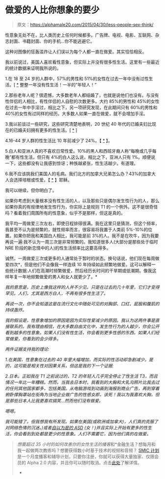 # 做爱的人比你想象的要少

> 原文：<https://alphamale20.com/2015/04/30/less-people-sex-think/>

性意象无处不在，比人类历史上任何时候都多。广告牌、电视、电影、互联网、杂志封面、书籍封面、你的手机...你不能逃避它。

这种对图像的狂轰滥炸让人们误以为每个人都一直在做爱。其实恰恰相反。

我以前说过，美国人喜欢看性意象，但实际上并没有很多性生活。这里有一些最近的统计数据来证明我所说的。

1.在 18 至 24 岁的人群中，57%的男性和 51%的女性在过去一年中没有过性生活。[ [*](http://nypost.com/2014/06/21/8-of-the-biggest-myths-about-sex/) 整整一年没有性生活！一半的“年轻人！”

2.那些老年人呢？很遗憾，大多数老年人都结婚了，也就是说他们也没有。与没有性伴侣的人相比，有性伴侣的人自慰的次数更多。大约 85%的男性和 45%的女性在过去一年中手淫过，相比之下，另一项研究发现，在此期间只有 60%的男性和 40%的女性有过同样的经历。大多数人如果一直在做爱，就不会增加手淫。

3.我以前谈过一些研究，这些研究清楚地表明，20 世纪 40 年代的已婚夫妇比现在的已婚夫妇拥有更多的性生活。[ [*](https://blackdragonblog.com/2011/05/22/married-couples-have-less-sex-now-than-in-the-1940s/) ]

4.16-44 岁人群的性生活比 10 年前减少了 24%。【 [*](http://www.alternet.org/sex-amp-relationships/why-generation-y-having-less-sex) 】。

5.白人和亚洲人真的不喜欢日常性爱。10%的黑人和西班牙裔人称“每晚或几乎每晚”都有性生活，但只有 4%的白人这么说，相比之下，亚洲人只有 1%。顺便说一下，这些都没有让我感到惊讶；种族越紧张，性生活越少。有道理。

6.我不应该挑我们美国人的毛病。我们北方的加拿大兄弟怎么办？43%的加拿大人会选择培根或性爱。【 [*](https://www.youtube.com/watch?v=_9g_4mKUjQE) 】耶稣。

我可以继续，但你明白了。

如果你考虑到大量根本没有性生活的人，以及那些只是偶尔发生性行为的人，那么如果你真的有规律地发生性行为，你实际上是规则 T1 的一个例外。这不是很奇怪吗？看着我们周围所有的性意象，似乎不是那样，但这是真的。

我平均一周做爱三次左右，即使日程排得很满。我在这里只是猜测，但这个频率，我甚至不认为是频繁的，就性频率而言，很容易将我置于人类前 5%-10%的位置。如果你把我和美国白人相比，我可能是前 3%的人。我不是在吹牛，因为我要再说一遍:我不认为一周三次是非常频繁的。我知道很多人(大部分是那些处于临时 NRE 阶段的新恋情中的人)的性生活频率比这要高得多。

诚然，一周做爱三次或更多的人通常处于暂时的状态。换句话说，他们现在每周做爱四次*，但是他们不会像我一样连续 10 年持续如此频繁地做爱。这可以解释一些统计数据:人们在高潮时频繁做爱，然后经历长时间的干旱期或低潮期。像我这样年复一年地频繁做爱的男人和女人就更少了。*

*我的意思是，历史上像我这样的人并不少见。只是在过去的几十年里，它们才变得罕见。人们，尤其是西方白人，不再有很多性生活了。*

*再说一次，你不会知道这是在流行文化中随处可见的对胸部、口红、屁股和腹肌的持续轰炸。*

*我的假设是，性意象增加的原因是因为实际性爱减少的原因。我认为这两件事是直接联系的。我有理由相信，在大多数自由文化中，发生性行为的人越少，你会公开看到越多的性意象。如果人们没有性生活，你会看到更多性感的东西。如果人们经常做爱，你看到的会少得多。*

*两件证据支持我的理论:*

*1.在美国，性意象在过去的 40 年里大幅增加，而实际的性活动却急剧减少。是的，这可能是相关性对因果关系，但这是我的下一个证据:*

*2.日本。正如我在 T1 之前说过的，T2 的年轻人几乎完全停止了性生活 T3，而且情况一年比一年糟糕。然而，当我去日本时，我看到的大胸和大乳沟照片比我去过的任何其他国家都多，包括美国。从电脑游戏到动画到海报到商业广告，再到穿着俯卧撑胸罩站在街角为当地企业做广告的性感女郎，该死！我以为我喜欢大胸，但是那些日本人比我更喜欢搞笑...然而他们没有做爱。*

*嗯嗯。*

*我可能错了，但我想我有所发现。如果在美国(或欧洲或加拿大)，人们真的克服了对网络色情的沉迷。)或者[自以为是的 ASD](https://blackdragonblog.com/2012/04/01/a-perfect-example-of-an-older-woman-dating-online/) (女！)并且实际上开始有更多的性生活，你会看到到处都是更少的性意象。人们不需要它，因为他们真的在做爱。*

> *想要超过 35 小时的如何改善你的女性生活的播客*和*金融生活？想每月和我一起做两次教练吗？想要获得数小时基于技术的视频和音频？ [SMIC 计划](https://alphamale20.kartra.com/page/vIL17)是一个月度播客和辅导计划，只要你注册，你就可以获得大量独家、仅限会员的 Alpha 2.0 内容，并且你可以随时取消。点击[此处](https://alphamale20.kartra.com/page/vIL17)了解详情。
> 
> *